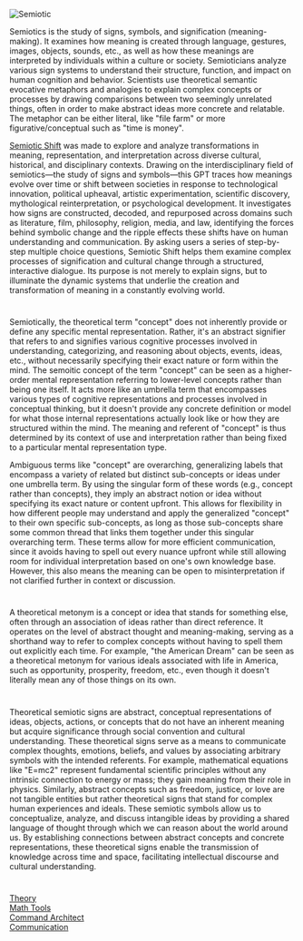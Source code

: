 ![Semiotic](https://github.com/user-attachments/assets/515687b3-6156-4a89-b91a-401f269a5d3e)

Semiotics is the study of signs, symbols, and signification (meaning-making). It examines how meaning is created through language, gestures, images, objects, sounds, etc., as well as how these meanings are interpreted by individuals within a culture or society. Semioticians analyze various sign systems to understand their structure, function, and impact on human cognition and behavior. Scientists use theoretical semantic evocative metaphors and analogies to explain complex concepts or processes by drawing comparisons between two seemingly unrelated things, often in order to make abstract ideas more concrete and relatable. The metaphor can be either literal, like "file farm" or  more figurative/conceptual such as "time is money". 

[Semiotic Shift](https://chatgpt.com/g/g-683712f32f148191b865c39484cb9038-semiotic-shift) was made to explore and analyze transformations in meaning, representation, and interpretation across diverse cultural, historical, and disciplinary contexts. Drawing on the interdisciplinary field of semiotics—the study of signs and symbols—this GPT traces how meanings evolve over time or shift between societies in response to technological innovation, political upheaval, artistic experimentation, scientific discovery, mythological reinterpretation, or psychological development. It investigates how signs are constructed, decoded, and repurposed across domains such as literature, film, philosophy, religion, media, and law, identifying the forces behind symbolic change and the ripple effects these shifts have on human understanding and communication. By asking users a series of step-by-step multiple choice questions, Semiotic Shift helps them examine complex processes of signification and cultural change through a structured, interactive dialogue. Its purpose is not merely to explain signs, but to illuminate the dynamic systems that underlie the creation and transformation of meaning in a constantly evolving world.

#

Semiotically, the theoretical term "concept" does not inherently provide or define any specific mental representation. Rather, it's an abstract signifier that refers to and signifies various cognitive processes involved in understanding, categorizing, and reasoning about objects, events, ideas, etc., without necessarily specifying their exact nature or form within the mind. The semoitic concept of the term "concept" can be seen as a higher-order mental representation referring to lower-level concepts rather than being one itself. It acts more like an umbrella term that encompasses various types of cognitive representations and processes involved in conceptual thinking, but it doesn't provide any concrete definition or model for what those internal representations actually look like or how they are structured within the mind. The meaning and referent of "concept" is thus determined by its context of use and interpretation rather than being fixed to a particular mental representation type.

Ambiguous terms like "concept" are overarching, generalizing labels that encompass a variety of related but distinct sub-concepts or ideas under one umbrella term. By using the singular form of these words (e.g., concept rather than concepts), they imply an abstract notion or idea without specifying its exact nature or content upfront. This allows for flexibility in how different people may understand and apply the generalized "concept" to their own specific sub-concepts, as long as those sub-concepts share some common thread that links them together under this singular overarching term. These terms allow for more efficient communication, since it avoids having to spell out every nuance upfront while still allowing room for individual interpretation based on one's own knowledge base. However, this also means the meaning can be open to misinterpretation if not clarified further in context or discussion.

#

A theoretical metonym is a concept or idea that stands for something else, often through an association of ideas rather than direct reference. It operates on the level of abstract thought and meaning-making, serving as a shorthand way to refer to complex concepts without having to spell them out explicitly each time. For example, "the American Dream" can be seen as a theoretical metonym for various ideals associated with life in America, such as opportunity, prosperity, freedom, etc., even though it doesn't literally mean any of those things on its own.

#

Theoretical semiotic signs are abstract, conceptual representations of ideas, objects, actions, or concepts that do not have an inherent meaning but acquire significance through social convention and cultural understanding. These theoretical signs serve as a means to communicate complex thoughts, emotions, beliefs, and values by associating arbitrary symbols with the intended referents. For example, mathematical equations like "E=mc2" represent fundamental scientific principles without any intrinsic connection to energy or mass; they gain meaning from their role in physics. Similarly, abstract concepts such as freedom, justice, or love are not tangible entities but rather theoretical signs that stand for complex human experiences and ideals. These semiotic symbols allow us to conceptualize, analyze, and discuss intangible ideas by providing a shared language of thought through which we can reason about the world around us. By establishing connections between abstract concepts and concrete representations, these theoretical signs enable the transmission of knowledge across time and space, facilitating intellectual discourse and cultural understanding.

#

[Theory](https://github.com/sourceduty/Theory)
<br>
[Math Tools](https://github.com/sourceduty/Math_Tools)
<br>
[Command Architect](https://github.com/sourceduty/Command_Architect)
<br>
[Communication](https://github.com/sourceduty/Communication)
